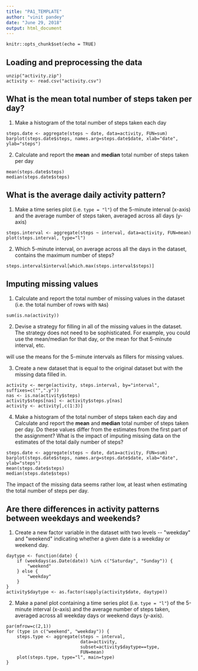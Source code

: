```yaml
---
title: "PA1_TEMPLATE"
author: "vinit pandey"
date: "June 29, 2018"
output: html_document
---
```


```{r setup, include=FALSE}
knitr::opts_chunk$set(echo = TRUE)
```

## Loading and preprocessing the data
```{r}
unzip("activity.zip")
activity <- read.csv("activity.csv")
```

## What is the mean total number of steps taken per day?

1. Make a histogram of the total number of steps taken each day

```{r}
steps.date <- aggregate(steps ~ date, data=activity, FUN=sum)
barplot(steps.date$steps, names.arg=steps.date$date, xlab="date", ylab="steps")
```

2. Calculate and report the **mean** and **median** total number of
   steps taken per day

```{r}
mean(steps.date$steps)
median(steps.date$steps)
```

## What is the average daily activity pattern?

1. Make a time series plot (i.e. `type = "l"`) of the 5-minute
   interval (x-axis) and the average number of steps taken, averaged
   across all days (y-axis)

```{r}
steps.interval <- aggregate(steps ~ interval, data=activity, FUN=mean)
plot(steps.interval, type="l")
```

2. Which 5-minute interval, on average across all the days in the
   dataset, contains the maximum number of steps?

```{r}
steps.interval$interval[which.max(steps.interval$steps)]
```


## Imputing missing values

1. Calculate and report the total number of missing values in the
   dataset (i.e. the total number of rows with `NA`s)

```{r}
sum(is.na(activity))
```

2. Devise a strategy for filling in all of the missing values in the
   dataset. The strategy does not need to be sophisticated. For
   example, you could use the mean/median for that day, or the mean
   for that 5-minute interval, etc.

 will use the means for the 5-minute intervals as fillers for missing
values.

3. Create a new dataset that is equal to the original dataset but with
   the missing data filled in.

```{r}
activity <- merge(activity, steps.interval, by="interval", suffixes=c("",".y"))
nas <- is.na(activity$steps)
activity$steps[nas] <- activity$steps.y[nas]
activity <- activity[,c(1:3)]
```

4. Make a histogram of the total number of steps taken each day and
   Calculate and report the **mean** and **median** total number of
   steps taken per day. Do these values differ from the estimates from
   the first part of the assignment? What is the impact of imputing
   missing data on the estimates of the total daily number of steps?

```{r}
steps.date <- aggregate(steps ~ date, data=activity, FUN=sum)
barplot(steps.date$steps, names.arg=steps.date$date, xlab="date", ylab="steps")
mean(steps.date$steps)
median(steps.date$steps)
```

The impact of the missing data seems rather low, at least when
estimating the total number of steps per day.


## Are there differences in activity patterns between weekdays and weekends?

1. Create a new factor variable in the dataset with two levels --
   "weekday" and "weekend" indicating whether a given date is a
   weekday or weekend day.

```{r, cache=TRUE}
daytype <- function(date) {
    if (weekdays(as.Date(date)) %in% c("Saturday", "Sunday")) {
        "weekend"
    } else {
        "weekday"
    }
}
activity$daytype <- as.factor(sapply(activity$date, daytype))
```

2. Make a panel plot containing a time series plot (i.e. `type = "l"`)
   of the 5-minute interval (x-axis) and the average number of steps
   taken, averaged across all weekday days or weekend days
   (y-axis).

```{r}
par(mfrow=c(2,1))
for (type in c("weekend", "weekday")) {
    steps.type <- aggregate(steps ~ interval,
                            data=activity,
                            subset=activity$daytype==type,
                            FUN=mean)
    plot(steps.type, type="l", main=type)
}
```


